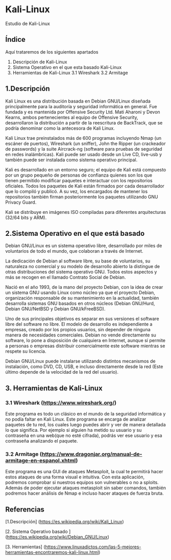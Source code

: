 # Kali-Linux
Estudio de Kali-Linux

## Índice
Aquí trataremos de los siguientes apartados
1. Descripción de Kali-Linux
2. Sistema Operativo en el que esta basado Kali-Linux
3. Herramientas de Kali-Linux
3.1 Wireshark
3.2 Armitage

## 1.Descripción
Kali Linux es una distribución basada en Debian GNU/Linux diseñada principalmente para la auditoría y seguridad informática en general. Fue fundada y es mantenida por Offensive Security Ltd. Mati Aharoni y Devon Kearns, ambos pertenecientes al equipo de Offensive Security, desarrollaron la distribución a partir de la reescritura de BackTrack, que se podría denominar como la antecesora de Kali Linux.

Kali Linux trae preinstalados más de 600 programas incluyendo Nmap (un escáner de puertos), Wireshark (un sniffer), John the Ripper (un crackeador de passwords) y la suite Aircrack-ng (software para pruebas de seguridad en redes inalámbricas). Kali puede ser usado desde un Live CD, live-usb y también puede ser instalada como sistema operativo principal.

Kali es desarrollado en un entorno seguro; el equipo de Kali está compuesto por un grupo pequeño de personas de confianza quienes son los que tienen permitido modificar paquetes e interactuar con los repositorios oficiales. Todos los paquetes de Kali están firmados por cada desarrollador que lo compiló y publicó. A su vez, los encargados de mantener los repositorios también firman posteriormente los paquetes utilizando GNU Privacy Guard.

Kali se distribuye en imágenes ISO compiladas para diferentes arquitecturas (32/64 bits y ARM).

## 2.Sistema Operativo en el que está basado
Debian GNU/Linux es un sistema operativo libre, desarrollado por miles de voluntarios de todo el mundo, que colaboran a través de Internet.

La dedicación de Debian al software libre, su base de voluntarios, su naturaleza no comercial y su modelo de desarrollo abierto la distingue de otras distribuciones del sistema operativo GNU. Todos estos aspectos y más se recogen en el llamado Contrato Social de Debian.

Nació en el año 1993, de la mano del proyecto Debian, con la idea de crear un sistema GNU usando Linux como núcleo ya que el proyecto Debian, organización responsable de su mantenimiento en la actualidad, también desarrolla sistemas GNU basados en otros núcleos (Debian GNU/Hurd, Debian GNU/NetBSD y Debian GNU/kFreeBSD).

Uno de sus principales objetivos es separar en sus versiones el software libre del software no libre. El modelo de desarrollo es independiente a empresas, creado por los propios usuarios, sin depender de ninguna manera de necesidades comerciales. Debian no vende directamente su software, lo pone a disposición de cualquiera en Internet, aunque sí permite a personas o empresas distribuir comercialmente este software mientras se respete su licencia.

Debian GNU/Linux puede instalarse utilizando distintos mecanismos de instalación, como DVD, CD, USB, e incluso directamente desde la red (Este último depende de la velocidad de la red del usuario).

## 3. Herramientas de Kali-Linux
### 3.1 Wireshark (https://www.wireshark.org/)
Este programa es todo un clásico en el mundo de la seguridad informática y no podía faltar en Kali Linux. Este programa se encarga de analizar paquetes de tu red, los cuales luego puedes abrir y ver de manera detallada lo que significa. Por ejemplo si alguien ha metido su usuario y su contraseña en una web(que no esté cifrada), podrás ver ese usuario y esa contraseña analizando el paquete.

### 3.2  Armitage (https://www.dragonjar.org/manual-de-armitage-en-espanol.xhtml)
Este programa es una GUI de ataques Metasploit, la cual te permitirá hacer estos ataques de una forma visual e intuitiva. Con esta aplicación, podremos comprobar si nuestros equipos son vulnerables o no a sploits. Además de poder ejecutar ataques metasploit sin saber comandos, también podremos hacer análisis de Nmap e incluso hacer ataques de fuerza bruta.

## Referencias
[1.Descripción] (https://es.wikipedia.org/wiki/Kali_Linux)

[2. Sistema Operativo basado ] (https://es.wikipedia.org/wiki/Debian_GNU/Linux)

[3. Herramientas] (https://www.linuxadictos.com/las-5-mejores-herramientas-encontraremos-kali-linux.html)
